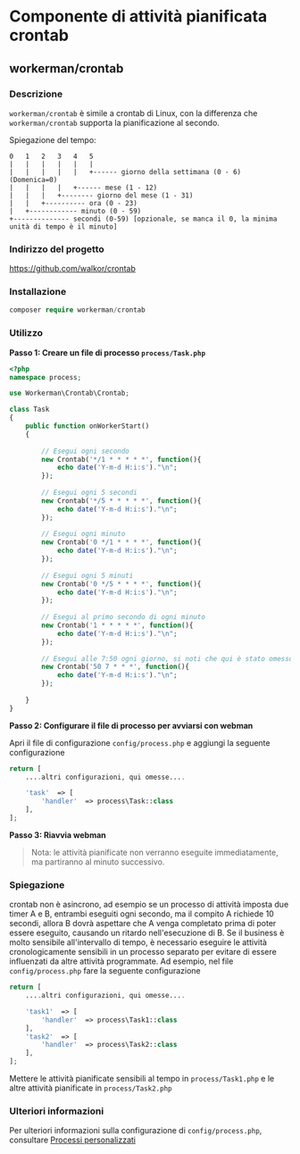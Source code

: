 # Componente di attività pianificata crontab

## workerman/crontab

### Descrizione

`workerman/crontab` è simile a crontab di Linux, con la differenza che `workerman/crontab` supporta la pianificazione al secondo.

Spiegazione del tempo:

```plaintext
0   1   2   3   4   5
|   |   |   |   |   |
|   |   |   |   |   +------ giorno della settimana (0 - 6) (Domenica=0)
|   |   |   |   +------ mese (1 - 12)
|   |   |   +-------- giorno del mese (1 - 31)
|   |   +---------- ora (0 - 23)
|   +------------ minuto (0 - 59)
+-------------- secondi (0-59) [opzionale, se manca il 0, la minima unità di tempo è il minuto]
```

### Indirizzo del progetto

https://github.com/walkor/crontab

### Installazione

```php
composer require workerman/crontab
```

### Utilizzo

**Passo 1: Creare un file di processo `process/Task.php`**

```php
<?php
namespace process;

use Workerman\Crontab\Crontab;

class Task
{
    public function onWorkerStart()
    {
    
        // Esegui ogni secondo
        new Crontab('*/1 * * * * *', function(){
            echo date('Y-m-d H:i:s')."\n";
        });
        
        // Esegui ogni 5 secondi
        new Crontab('*/5 * * * * *', function(){
            echo date('Y-m-d H:i:s')."\n";
        });
        
        // Esegui ogni minuto
        new Crontab('0 */1 * * * *', function(){
            echo date('Y-m-d H:i:s')."\n";
        });
        
        // Esegui ogni 5 minuti
        new Crontab('0 */5 * * * *', function(){
            echo date('Y-m-d H:i:s')."\n";
        });
        
        // Esegui al primo secondo di ogni minuto
        new Crontab('1 * * * * *', function(){
            echo date('Y-m-d H:i:s')."\n";
        });
      
        // Esegui alle 7:50 ogni giorno, si noti che qui è stato omesso il campo dei secondi
        new Crontab('50 7 * * *', function(){
            echo date('Y-m-d H:i:s')."\n";
        });
        
    }
}
```

**Passo 2: Configurare il file di processo per avviarsi con webman**

Apri il file di configurazione `config/process.php` e aggiungi la seguente configurazione

```php
return [
    ....altri configurazioni, qui omesse....

    'task'  => [
        'handler'  => process\Task::class
    ],
];
```

**Passo 3: Riavvia webman**

> Nota: le attività pianificate non verranno eseguite immediatamente, ma partiranno al minuto successivo.

### Spiegazione

crontab non è asincrono, ad esempio se un processo di attività imposta due timer A e B, entrambi eseguiti ogni secondo, ma il compito A richiede 10 secondi, allora B dovrà aspettare che A venga completato prima di poter essere eseguito, causando un ritardo nell'esecuzione di B.
Se il business è molto sensibile all'intervallo di tempo, è necessario eseguire le attività cronologicamente sensibili in un processo separato per evitare di essere influenzati da altre attività programmate. Ad esempio, nel file `config/process.php` fare la seguente configurazione

```php
return [
    ....altri configurazioni, qui omesse....

    'task1'  => [
        'handler'  => process\Task1::class
    ],
    'task2'  => [
        'handler'  => process\Task2::class
    ],
];
```

Mettere le attività pianificate sensibili al tempo in `process/Task1.php` e le altre attività pianificate in `process/Task2.php`

### Ulteriori informazioni
Per ulteriori informazioni sulla configurazione di `config/process.php`, consultare [Processi personalizzati](../process.md)
